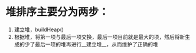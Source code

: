 # 堆排序主要分为两步：
1. 建立堆，buildHeap()
2. 根据堆，将第一项与最后一项交换，最后一项目前就是最大的项，然后将新生成的少了最后一项的堆再进行__建立堆__，从而维护了正确的堆
